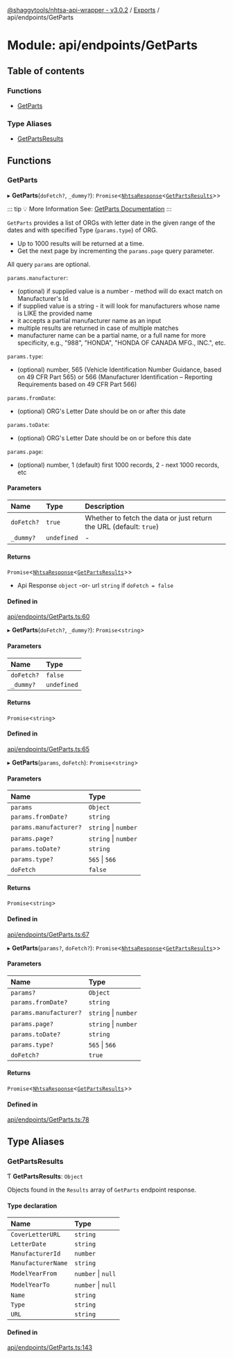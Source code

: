 [@shaggytools/nhtsa-api-wrapper - v3.0.2](../index.md) / [Exports](../modules.md) / api/endpoints/GetParts

# Module: api/endpoints/GetParts

## Table of contents

### Functions

- [GetParts](api_endpoints_GetParts.md#getparts)

### Type Aliases

- [GetPartsResults](api_endpoints_GetParts.md#getpartsresults)

## Functions

### GetParts

▸ **GetParts**(`doFetch?`, `_dummy?`): `Promise`<[`NhtsaResponse`](api_types.md#nhtsaresponse)<[`GetPartsResults`](api_endpoints_GetParts.md#getpartsresults)\>\>

::: tip :bulb: More Information
See: [GetParts Documentation](/api/get-parts)
:::

`GetParts` provides a list of ORGs with letter date in the given range of the dates and with
specified Type (`params.type`) of ORG.

- Up to 1000 results will be returned at a time.
- Get the next page by incrementing the `params.page` query parameter.

All query `params` are optional.

`params.manufacturer`:

- (optional) if supplied value is a number - method will do exact match on Manufacturer's Id
- if supplied value is a string - it will look for manufacturers whose name is LIKE the provided
  name
- it accepts a partial manufacturer name as an input
- multiple results are returned in case of multiple matches
- manufacturer name can be a partial name, or a full name for more specificity, e.g., "988",
  "HONDA", "HONDA OF CANADA MFG., INC.", etc.

`params.type`:

- (optional) number, 565 (Vehicle Identification Number Guidance, based on 49 CFR Part 565)
  or 566 (Manufacturer Identification – Reporting Requirements based on 49 CFR Part 566)

`params.fromDate`:

- (optional) ORG's Letter Date should be on or after this date

`params.toDate`:

- (optional) ORG's Letter Date should be on or before this date

`params.page`:

- (optional) number, 1 (default) first 1000 records, 2 - next 1000 records, etc

#### Parameters

| Name       | Type        | Description                                                        |
| :--------- | :---------- | :----------------------------------------------------------------- |
| `doFetch?` | `true`      | Whether to fetch the data or just return the URL (default: `true`) |
| `_dummy?`  | `undefined` | -                                                                  |

#### Returns

`Promise`<[`NhtsaResponse`](api_types.md#nhtsaresponse)<[`GetPartsResults`](api_endpoints_GetParts.md#getpartsresults)\>\>

- Api Response `object`
  -or- url `string` if `doFetch = false`

#### Defined in

[api/endpoints/GetParts.ts:60](https://github.com/ShaggyTech/nhtsa-api-wrapper/blob/main/packages/lib/src/api/endpoints/GetParts.ts#L60)

▸ **GetParts**(`doFetch?`, `_dummy?`): `Promise`<`string`\>

#### Parameters

| Name       | Type        |
| :--------- | :---------- |
| `doFetch?` | `false`     |
| `_dummy?`  | `undefined` |

#### Returns

`Promise`<`string`\>

#### Defined in

[api/endpoints/GetParts.ts:65](https://github.com/ShaggyTech/nhtsa-api-wrapper/blob/main/packages/lib/src/api/endpoints/GetParts.ts#L65)

▸ **GetParts**(`params`, `doFetch`): `Promise`<`string`\>

#### Parameters

| Name                   | Type                 |
| :--------------------- | :------------------- |
| `params`               | `Object`             |
| `params.fromDate?`     | `string`             |
| `params.manufacturer?` | `string` \| `number` |
| `params.page?`         | `string` \| `number` |
| `params.toDate?`       | `string`             |
| `params.type?`         | `565` \| `566`       |
| `doFetch`              | `false`              |

#### Returns

`Promise`<`string`\>

#### Defined in

[api/endpoints/GetParts.ts:67](https://github.com/ShaggyTech/nhtsa-api-wrapper/blob/main/packages/lib/src/api/endpoints/GetParts.ts#L67)

▸ **GetParts**(`params?`, `doFetch?`): `Promise`<[`NhtsaResponse`](api_types.md#nhtsaresponse)<[`GetPartsResults`](api_endpoints_GetParts.md#getpartsresults)\>\>

#### Parameters

| Name                   | Type                 |
| :--------------------- | :------------------- |
| `params?`              | `Object`             |
| `params.fromDate?`     | `string`             |
| `params.manufacturer?` | `string` \| `number` |
| `params.page?`         | `string` \| `number` |
| `params.toDate?`       | `string`             |
| `params.type?`         | `565` \| `566`       |
| `doFetch?`             | `true`               |

#### Returns

`Promise`<[`NhtsaResponse`](api_types.md#nhtsaresponse)<[`GetPartsResults`](api_endpoints_GetParts.md#getpartsresults)\>\>

#### Defined in

[api/endpoints/GetParts.ts:78](https://github.com/ShaggyTech/nhtsa-api-wrapper/blob/main/packages/lib/src/api/endpoints/GetParts.ts#L78)

## Type Aliases

### GetPartsResults

Ƭ **GetPartsResults**: `Object`

Objects found in the `Results` array of `GetParts` endpoint response.

#### Type declaration

| Name               | Type               |
| :----------------- | :----------------- |
| `CoverLetterURL`   | `string`           |
| `LetterDate`       | `string`           |
| `ManufacturerId`   | `number`           |
| `ManufacturerName` | `string`           |
| `ModelYearFrom`    | `number` \| `null` |
| `ModelYearTo`      | `number` \| `null` |
| `Name`             | `string`           |
| `Type`             | `string`           |
| `URL`              | `string`           |

#### Defined in

[api/endpoints/GetParts.ts:143](https://github.com/ShaggyTech/nhtsa-api-wrapper/blob/main/packages/lib/src/api/endpoints/GetParts.ts#L143)
